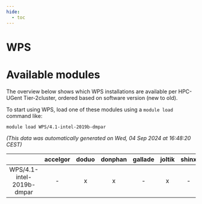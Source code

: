 ```yaml
---
hide:
  - toc
---
```


WPS
===

# Available modules


The overview below shows which WPS installations are available per HPC-UGent Tier-2cluster, ordered based on software version (new to old).

To start using WPS, load one of these modules using a `module load` command like:

```shell
module load WPS/4.1-intel-2019b-dmpar
```

*(This data was automatically generated on Wed, 04 Sep 2024 at 16:48:20 CEST)*  

| |accelgor|doduo|donphan|gallade|joltik|shinx|skitty|
| :---: | :---: | :---: | :---: | :---: | :---: | :---: | :---: |
|WPS/4.1-intel-2019b-dmpar|-|x|x|-|x|-|x|
